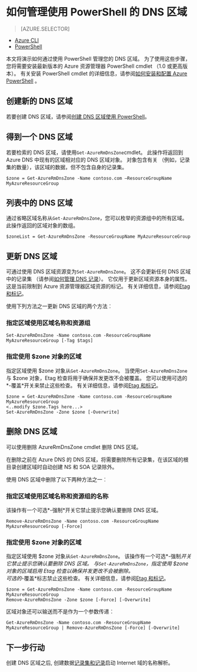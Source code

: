 <properties
   pageTitle="管理 DNS 区域使用 PowerShell |Microsoft Azure"
   description="您可以管理使用 Azure Powershell 的 DNS 区域。 如何更新、 删除和创建在 Azure DNS 的 DNS 区域"
   services="dns"
   documentationCenter="na"
   authors="sdwheeler"
   manager="carmonm"
   editor=""/>

<tags
   ms.service="dns"
   ms.devlang="na"
   ms.topic="article"
   ms.tgt_pltfrm="na"
   ms.workload="infrastructure-services"
   ms.date="08/16/2016"
   ms.author="sewhee"/>

# <a name="how-to-manage-dns-zones-using-powershell"></a>如何管理使用 PowerShell 的 DNS 区域

> [AZURE.SELECTOR]
- [Azure CLI](dns-operations-dnszones-cli.md)
- [PowerShell](dns-operations-dnszones.md)



本文将演示如何通过使用 PowerShell 管理您的 DNS 区域。 为了使用这些步骤，您将需要安装最新版本的 Azure 资源管理器 PowerShell cmdlet （1.0 或更高版本）。 有关安装 PowerShell cmdlet 的详细信息，请参阅[如何安装和配置 Azure PowerShell](../powershell-install-configure.md) 。


## <a name="create-a-new-dns-zone"></a>创建新的 DNS 区域

若要创建 DNS 区域，请参阅[创建 DNS 区域使用 PowerShell](dns-getstarted-create-dnszone.md)。

## <a name="get-a-dns-zone"></a>得到一个 DNS 区域

若要检索的 DNS 区域，请使用`Get-AzureRmDnsZone`cmdlet。 此操作将返回到 Azure DNS 中现有的区域相对应的 DNS 区域对象。 对象包含有关 （例如，记录集的数量），该区域的数据，但不包含自身的记录集。

    $zone = Get-AzureRmDnsZone -Name contoso.com –ResourceGroupName MyAzureResourceGroup

## <a name="list-dns-zones"></a>列表中的 DNS 区域

通过省略区域名称从`Get-AzureRmDnsZone`，您可以枚举的资源组中的所有区域。 此操作返回的区域对象的数组。

    $zoneList = Get-AzureRmDnsZone -ResourceGroupName MyAzureResourceGroup

## <a name="update-a-dns-zone"></a>更新 DNS 区域

可通过使用 DNS 区域资源变为`Set-AzureRmDnsZone`。 这不会更新任何 DNS 区域中的记录集 （请参阅[如何管理 DNS 记录](dns-operations-recordsets.md)）。 它仅用于更新区域资源本身的属性。 这是当前限制到 Azure 资源管理器区域资源的标记。 有关详细信息，请参阅[Etag 和标记](dns-getstarted-create-dnszone.md#Etags-and-tags)。

使用下列方法之一更新 DNS 区域的两个方法︰

### <a name="specify-the-zone-using-the-zone-name-and-resource-group"></a>指定区域使用区域名称和资源组

    Set-AzureRmDnsZone -Name contoso.com -ResourceGroupName MyAzureResourceGroup [-Tag $tags]

### <a name="specify-the-zone-using-a-zone-object"></a>指定使用 $zone 对象的区域

指定区域使用 $zone 对象从`Get-AzureRmDnsZone`。 当使用`Set-AzureRmDnsZone`与 $zone 对象，Etag 检查将用于确保并发更改不会被覆盖。 您可以使用可选的*-覆盖*开关来禁止这些检查。 有关详细信息，请参阅[Etag 和标记](dns-getstarted-create-dnszone.md#Etags-and-tags)。


    $zone = Get-AzureRmDnsZone -Name contoso.com -ResourceGroupName MyAzureResourceGroup
    <..modify $zone.Tags here...>
    Set-AzureRmDnsZone -Zone $zone [-Overwrite]


## <a name="delete-a-dns-zone"></a>删除 DNS 区域

可以使用删除 AzureRmDnsZone cmdlet 删除 DNS 区域。

在删除之前在 Azure DNS 的 DNS 区域，将需要删除所有记录集，在该区域的根目录创建区域时自动创建 NS 和 SOA 记录除外。

使用 DNS 区域中删除了以下两种方法之一︰

### <a name="specify-the-zone-using-the-zone-name-and-resource-group-name"></a>指定区域使用区域名称和资源组的名称

该操作有一个可选*-强制*开关它禁止提示您确认要删除 DNS 区域。

    Remove-AzureRmDnsZone -Name contoso.com -ResourceGroupName MyAzureResourceGroup [-Force]

### <a name="specify-the-zone-using-a-zone-object"></a>指定使用 $zone 对象的区域

指定区域使用 $zone 对象从`Get-AzureRmDnsZone`。 该操作有一个可选*-强制*开关它禁止提示您确认要删除 DNS 区域。 与`Set-AzureRmDnsZone`，指定使用 $zone 对象的区域启用 Etag 检查以确保并发更改不会被删除。 <BR>
可选的*-覆盖*标志禁止这些检查。 有关详细信息，请参阅[Etag 和标记](dns-getstarted-create-dnszone.md#Etags-and-tags)。

    $zone = Get-AzureRmDnsZone -Name contoso.com -ResourceGroupName MyAzureResourceGroup
    Remove-AzureRmDnsZone -Zone $zone [-Force] [-Overwrite]



区域对象还可以输送而不是作为一个参数传递︰

    Get-AzureRmDnsZone -Name contoso.com -ResourceGroupName MyAzureResourceGroup | Remove-AzureRmDnsZone [-Force] [-Overwrite]

## <a name="next-steps"></a>下一步行动

创建 DNS 区域之后, 创建数据[记录集和记录](dns-getstarted-create-recordset.md)启动 Internet 域的名称解析。
